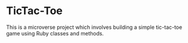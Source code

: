 # TicTac-Toe
This is a microverse project which involves building a simple tic-tac-toe game using Ruby classes and methods.
